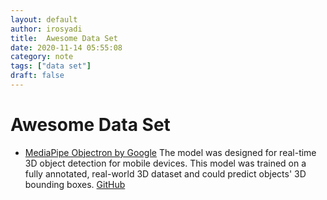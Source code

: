 ```yaml
---
layout: default
author: irosyadi
title:  Awesome Data Set
date: 2020-11-14 05:55:08
category: note
tags: ["data set"]
draft: false
---
```


# Awesome Data Set

- [MediaPipe Objectron by Google](https://ai.googleblog.com/2020/03/real-time-3d-object-detection-on-mobile.html) The model was designed for real-time 3D object detection for mobile devices. This model was trained on a fully annotated, real-world 3D dataset and could predict objects' 3D bounding boxes. [GitHub](https://github.com/google-research-datasets/Objectron/)
